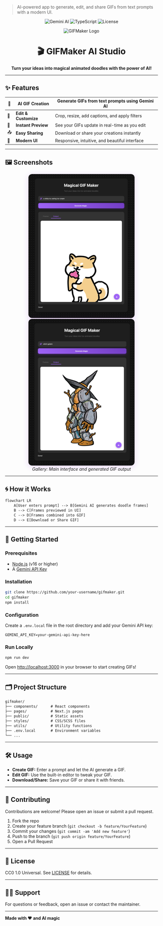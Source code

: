 > AI-powered app to generate, edit, and share GIFs from text prompts with a modern UI.

<!-- Badges -->
<p align="center">
  <img src="https://img.shields.io/badge/AI-Gemini-blueviolet?style=flat-square" alt="Gemini AI"/>
  <img src="https://img.shields.io/badge/Made%20with-TypeScript-3178c6?style=flat-square" alt="TypeScript"/>
  <img src="https://img.shields.io/badge/License-CC0_1.0-lightgrey?style=flat-square" alt="License"/>
</p>

<!-- ASCII Logo -->
<p align="center">
  <img src="https://readme-arts.vercel.app/api/ascii?text=GIFMAKER&font=Big" alt="GIFMaker Logo" />
</p>

<h1 align="center">🎬 GIFMaker AI Studio</h1>
<p align="center"><b>Turn your ideas into magical animated doodles with the power of AI!</b></p>

---

## ✨ Features

<div align="center">

| 🚀 | **AI GIF Creation** | Generate GIFs from text prompts using Gemini AI |
|----|--------------------|------------------------------------------------|
| 🎨 | **Edit & Customize** | Crop, resize, add captions, and apply filters  |
| 👀 | **Instant Preview**  | See your GIFs update in real-time as you edit  |
| 📤 | **Easy Sharing**     | Download or share your creations instantly     |
| 💎 | **Modern UI**        | Responsive, intuitive, and beautiful interface |

</div>

---

## 🖼️ Screenshots

<div align="center">
  <img src="assets/01.png" alt="Main UI" width="350" style="border-radius:12px;box-shadow:0 4px 20px #8a2be233;">
  <img src="assets/02.png" alt="GIF Output" width="350" style="border-radius:12px;box-shadow:0 4px 20px #8a2be233;">
  <br/>
  <em>Gallery: Main interface and generated GIF output</em>
</div>

---

## 🌀 How it Works

```mermaid
flowchart LR
    A[User enters prompt] --> B[Gemini AI generates doodle frames]
    B --> C[Frames previewed in UI]
    C --> D[Frames combined into GIF]
    D --> E[Download or Share GIF]
```

---

## 🚀 Getting Started

### Prerequisites

- [Node.js](https://nodejs.org/) (v16 or higher)
- A [Gemini API Key](https://ai.google.dev/)

### Installation

```bash
git clone https://github.com/your-username/gifmaker.git
cd gifmaker
npm install
```

### Configuration

Create a `.env.local` file in the root directory and add your Gemini API key:

```env
GEMINI_API_KEY=your-gemini-api-key-here
```

### Run Locally

```bash
npm run dev
```

Open [http://localhost:3000](http://localhost:3000) in your browser to start creating GIFs!

---

## 🗂️ Project Structure

```plaintext
gifmaker/
├── components/      # React components
├── pages/           # Next.js pages
├── public/          # Static assets
├── styles/          # CSS/SCSS files
├── utils/           # Utility functions
├── .env.local       # Environment variables
└── ...
```

---

## 🛠️ Usage

- **Create GIF:** Enter a prompt and let the AI generate a GIF.
- **Edit GIF:** Use the built-in editor to tweak your GIF.
- **Download/Share:** Save your GIF or share it with friends.

---

## 🤝 Contributing

Contributions are welcome! Please open an issue or submit a pull request.

1. Fork the repo
2. Create your feature branch (`git checkout -b feature/YourFeature`)
3. Commit your changes (`git commit -am 'Add new feature'`)
4. Push to the branch (`git push origin feature/YourFeature`)
5. Open a Pull Request

---

## 📄 License

CC0 1.0 Universal. See [LICENSE](LICENSE) for details.

---

## 🙋‍♂️ Support

For questions or feedback, open an issue or contact the maintainer.

---

<p align="center">

  <b>Made with ❤️ and AI magic</b>
</p>
